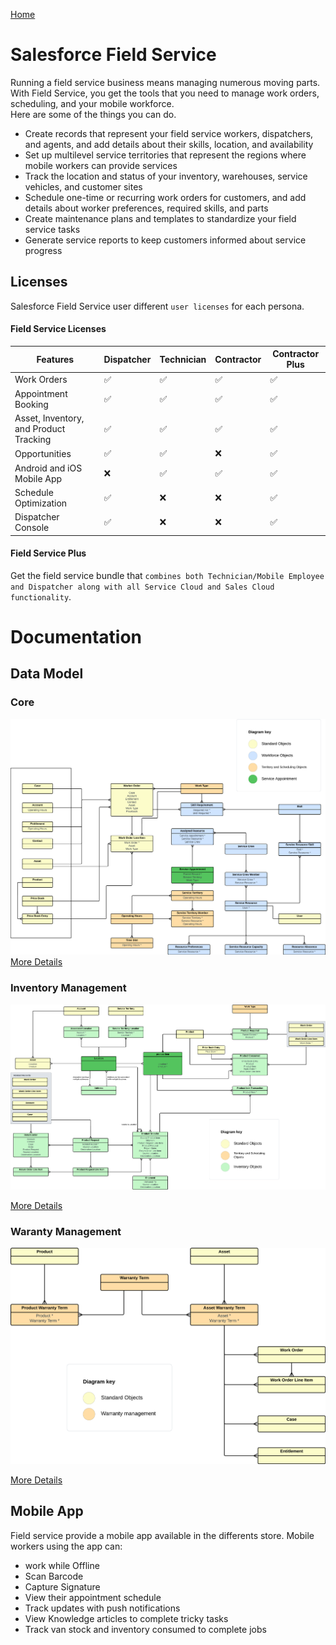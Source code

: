 [Home](../../README.md)
# Salesforce Field Service
Running a field service business means managing numerous moving parts. With Field Service, you get the tools that you need to manage work orders, scheduling, and your mobile workforce.\
Here are some of the things you can do.

- Create records that represent your field service workers, dispatchers, and agents, and add details about their skills, location, and availability
- Set up multilevel service territories that represent the regions where mobile workers can provide services
- Track the location and status of your inventory, warehouses, service vehicles, and customer sites
- Schedule one-time or recurring work orders for customers, and add details about worker preferences, required skills, and parts
- Create maintenance plans and templates to standardize your field service tasks
- Generate service reports to keep customers informed about service progress

## Licenses
Salesforce Field Service user different `user licenses` for each persona.

#### Field Service Licenses
|Features | Dispatcher | Technician | Contractor | Contractor Plus
|--|--|--|--|--|
|Work Orders|✅|✅|✅|✅
|Appointment Booking|✅|✅|✅|✅
|Asset, Inventory, and Product Tracking|✅|✅|✅|✅
|Opportunities|✅|✅|❌|✅
|Android and iOS Mobile App|❌|✅|✅|✅
|Schedule Optimization|✅|❌|❌|✅
|Dispatcher Console|✅|❌|❌|✅

#### Field Service Plus
Get the field service bundle that `combines both Technician/Mobile Employee and Dispatcher along with all Service Cloud and Sales Cloud functionality`.



# Documentation

## Data Model

### Core
![Data Model Core](../../Images/CTA%20-%20Diagrams%20-%20FSL%20-%20Core.png)
[More Details](https://developer.salesforce.com/docs/atlas.en-us.field_service_dev.meta/field_service_dev/fsl_dev_soap_core.htm)
### Inventory Management
![Data Model Inventory Management](../../Images/CTA%20-%20Diagrams%20-%20FSL%20-%20Inventory%20Management.png)

[More Details](https://developer.salesforce.com/docs/atlas.en-us.field_service_dev.meta/field_service_dev/fsl_dev_soap_inventory.htm)

### Waranty Management
![Data Model Warranty Management](../../Images/CTA%20-%20Diagrams%20-%20FSL%20-%20Warranty%20Management.png)

[More Details](https://developer.salesforce.com/docs/atlas.en-us.field_service_dev.meta/field_service_dev/fsl_dev_soap_warranty.htm)

## Mobile App
Field service provide a mobile app available in the differents store. Mobile workers using the app can:
- work while Offline
- Scan Barcode
- Capture Signature
- View their appointment schedule
- Track updates with push notifications
- View Knowledge articles to complete tricky tasks
- Track van stock and inventory consumed to complete jobs